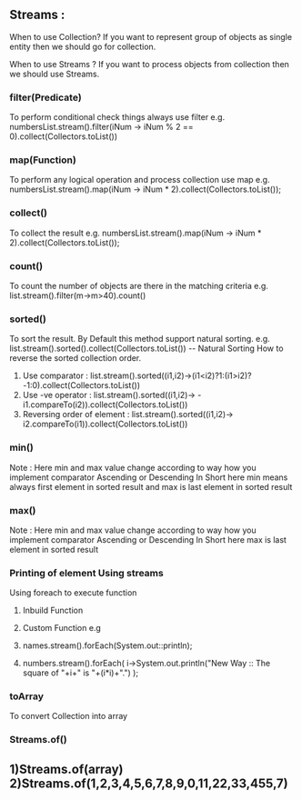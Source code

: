 ## Streams  :

When to use Collection?
If you want to represent group of objects as single entity then we should go for collection.

When to use Streams ? 
If you want to process objects from  collection then  we should use Streams.


### filter(Predicate)
To perform conditional check things always use filter
e.g.
numbersList.stream().filter(iNum -> iNum % 2 == 0).collect(Collectors.toList())

### map(Function)
To perform any logical operation and process collection  use map
e.g.
numbersList.stream().map(iNum -> iNum * 2).collect(Collectors.toList());


### collect()
To collect the result
e.g.
numbersList.stream().map(iNum -> iNum * 2).collect(Collectors.toList());

### count()
To count the number of objects are there in the matching criteria
e.g.
list.stream().filter(m->m>40).count()

### sorted()
To sort the result.
By Default this method support natural sorting.
e.g. 
list.stream().sorted().collect(Collectors.toList()) -- Natural Sorting
How to reverse the sorted collection order. 
1) Use comparator :  list.stream().sorted((i1,i2)->(i1<i2)?1:(i1>i2)?-1:0).collect(Collectors.toList())
2) Use -ve operator : list.stream().sorted((i1,i2)-> -i1.compareTo(i2)).collect(Collectors.toList()) 
3) Reversing order of element : list.stream().sorted((i1,i2)-> i2.compareTo(i1)).collect(Collectors.toList())



### min()  
Note : Here min and max value change according to way how you implement comparator Ascending or Descending
In Short here min means always first element in sorted result and max is last element in sorted result

### max()
Note : Here min and max value change according to way how you implement comparator Ascending or Descending
In Short here max is last element in sorted result

### Printing of element Using streams
 Using foreach to execute function
  1) Inbuild Function
  2) Custom Function
e.g 
1) names.stream().forEach(System.out::println);

2) numbers.stream().forEach(
    i->System.out.println("New Way :: The square of "+i+" is "+(i*i)+".")
);

### toArray 
To convert Collection into array

### Streams.of()
1)Streams.of(array)
2)Streams.of(1,2,3,4,5,6,7,8,9,0,11,22,33,455,7)
-----------------------------------------------------------------------------------------------